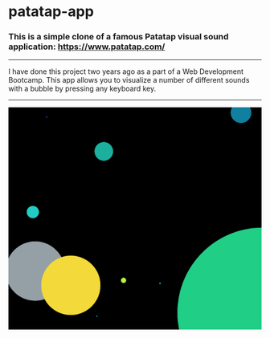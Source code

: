 # patatap-app
### This is a simple clone of a famous Patatap visual sound application: https://www.patatap.com/
---

I have done this project two years ago as a part of a Web Development Bootcamp. This app allows you to visualize a number of different sounds with a bubble by pressing any keyboard key.

---

![](/img/Screenshot.png)
